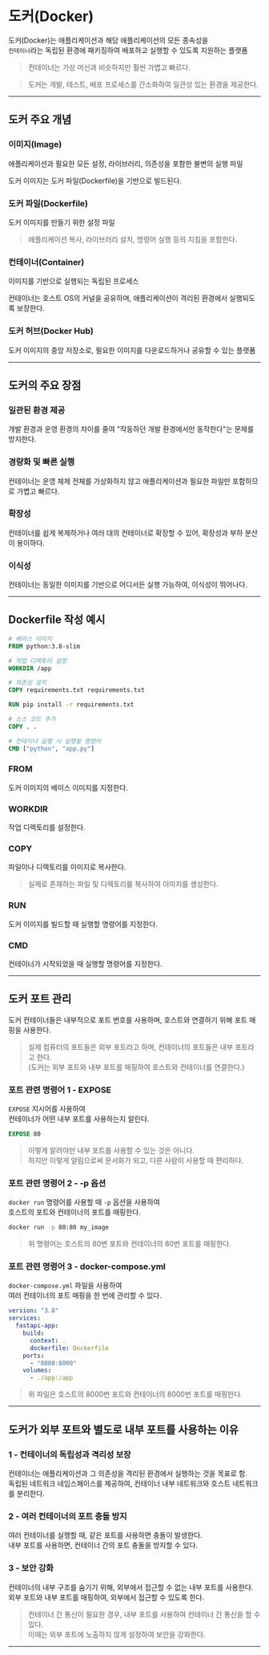 # 도커(Docker)

도커(Docker)는 애플리케이션과 해당 애플리케이션의 모든 종속성을  
`컨테이너`라는 독립된 환경에 패키징하여 배포하고 실행할 수 있도록 지원하는 플랫폼

> 컨테이너는 가상 머신과 비슷하지만 훨씬 가볍고 빠르다.  

> 도커는 개발, 테스트, 배포 프로세스를 간소화하여 일관성 있는 환경을 제공한다.

---

## 도커 주요 개념

### 이미지(Image)

애플리케이션과 필요한 모든 설정, 라이브러리, 의존성을 포함한 불변의 실행 파일

도커 이미지는 도커 파일(Dockerfile)을 기반으로 빌드된다.

### 도커 파일(Dockerfile)

도커 이미지를 만들기 위한 설정 파일

> 애플리케이션 복사, 라이브러리 설치, 명령어 실행 등의 지침을 포함한다.

### 컨테이너(Container)

이미지를 기반으로 실행되는 독립된 프로세스

컨테이너는 호스트 OS의 커널을 공유하며, 애플리케이션이 격리된 환경에서 실행되도록 보장한다.

### 도커 허브(Docker Hub)

도커 이미지의 중앙 저장소로, 필요한 이미지를 다운로드하거나 공유할 수 있는 플랫폼

---

## 도커의 주요 장점

### 일관된 환경 제공

개발 환경과 운영 환경의 차이를 줄여 "작동하던 개발 환경에서만 동작한다"는 문제를 방지한다.

### 경량화 및 빠른 실행

컨테이너는 운영 체제 전체를 가상화하지 않고 애플리케이션과 필요한 파일만 포함하므로 가볍고 빠르다.

### 확장성

컨테이너를 쉽게 복제하거나 여러 대의 컨테이너로 확장할 수 있어, 확장성과 부하 분산이 용이하다.

### 이식성

컨테이너는 동일한 이미지를 기반으로 어디서든 실행 가능하여, 이식성이 뛰어나다.

---

## Dockerfile 작성 예시

```Dockerfile
# 베이스 이미지
FROM python:3.8-slim

# 작업 디렉토리 설정
WORKDIR /app

# 의존성 설치
COPY requirements.txt requirements.txt

RUN pip install -r requirements.txt

# 소스 코드 추가
COPY . .

# 컨테이너 실행 시 실행될 명령어
CMD ["python", "app.py"]
```

### FROM

도커 이미지의 베이스 이미지를 지정한다.

### WORKDIR

작업 디렉토리를 설정한다.

### COPY

파일이나 디렉토리를 이미지로 복사한다.  

> 실제로 존재하는 파일 및 디렉토리를 복사하여 이미지를 생성한다.

### RUN

도커 이미지를 빌드할 때 실행할 명령어를 지정한다.

### CMD

컨테이너가 시작되었을 때 실행할 명령어를 지정한다.

---

## 도커 포트 관리

도커 컨테이너들은 내부적으로 포트 번호를 사용하며, 호스트와 연결하기 위해 포트 매핑을 사용한다.

> 실제 컴퓨터의 포트들은 외부 포트라고 하며, 컨테이너의 포트들은 내부 포트라고 한다.  
> (도커는 외부 포트와 내부 포트를 매핑하여 호스트와 컨테이너를 연결한다.)

### 포트 관련 명령어 1 - EXPOSE

`EXPOSE` 지시어를 사용하여  
컨테이너가 어떤 내부 포트를 사용하는지 알린다.

```Dockerfile
EXPOSE 80
```

> 이렇게 알려야만 내부 포트를 사용할 수 있는 것은 아니다.  
> 하지만 이렇게 알림으로써 문서화가 되고, 다른 사람이 사용할 때 편리하다.

### 포트 관련 명령어 2 - -p 옵션

`docker run` 명령어를 사용할 때 `-p` 옵션을 사용하여  
호스트의 포트와 컨테이너의 포트를 매핑한다.

```bash
docker run -p 80:80 my_image
```

> 위 명령어는 호스트의 80번 포트와 컨테이너의 80번 포트를 매핑한다.

### 포트 관련 명령어 3 - docker-compose.yml

`docker-compose.yml` 파일을 사용하여  
여러 컨테이너의 포트 매핑을 한 번에 관리할 수 있다.

```yaml
version: "3.8"
services:
  fastapi-app:
    build:
      context: .
      dockerfile: Dockerfile
    ports:
      - "8000:8000"
    volumes:
      - ./app:/app
```

> 위 파일은 호스트의 8000번 포트와 컨테이너의 8000번 포트를 매핑한다.

---

## 도커가 외부 포트와 별도로 내부 포트를 사용하는 이유

### 1 - 컨테이너의 독립성과 격리성 보장

컨테이너는 애플리케이션과 그 의존성을 격리된 환경에서 실행하는 것을 목표로 함.  
독립된 네트워크 네임스페이스를 제공하여, 컨테이너 내부 네트워크와 호스트 네트워크를 분리한다.

### 2 - 여러 컨테이너의 포트 충돌 방지

여러 컨테이너를 실행할 때, 같은 포트를 사용하면 충돌이 발생한다.  
내부 포트를 사용하면, 컨테이너 간의 포트 충돌을 방지할 수 있다.

### 3 - 보안 강화

컨테이너의 내부 구조를 숨기기 위해, 외부에서 접근할 수 없는 내부 포트를 사용한다.  
외부 포트와 내부 포트를 매핑하여, 외부에서 접근할 수 있도록 한다.

> 컨테이너 간 통신이 필요한 경우, 내부 포트를 사용하여 컨테이너 간 통신을 할 수 있다.  
> 이때는 외부 포트에 노출하지 않게 설정하여 보안을 강화한다.

---

